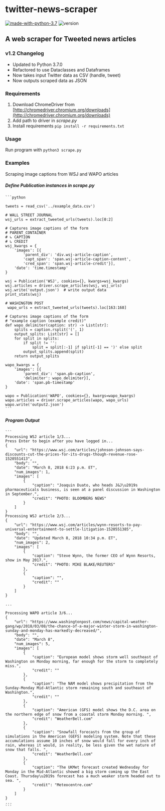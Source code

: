 # twitter-news-scraper
[![made-with-python-3.7](https://img.shields.io/badge/Made%20with-Python%203.7-1CABE2.svg)](https://www.python.org/) ![version](https://img.shields.io/badge/version-1.2-brightgreen.svg)

## A web scraper for Tweeted news articles

### v1.2 Changelog
* Updated to Python 3.7.0
* Refactored to use Dataclasses and Dataframes
* Now takes input Twitter data as CSV (handle, tweet)
* Now outputs scraped data as JSON 

### Requirements
1. Download ChromeDriver from [http://chromedriver.chromium.org/downloads](http://chromedriver.chromium.org/downloads)
2. Add path to driver in _scrape.py_
3. Install requirements `pip install -r requirements.txt`

### Usage
Run program with `python3 scrape.py`

### Examples

Scraping image captions from WSJ and WAPO articles 

##### Define Publication instances in _scrape.py_
    ```python
    
    tweets = read_csv('../example_data.csv')

    # WALL STREET JOURNAL
    wsj_urls = extract_tweeted_urls(tweets).loc[0:2]

    # Captures image captions of the form
    # PARENT_CONTAINER
    # ↳ CAPTION
    # ↳ CREDIT
    wsj_kwargs = {
        'images': [{
            'parent_div': 'div.wsj-article-caption',
            'capt_span': 'span.wsj-article-caption-content',
            'cred_span': 'span.wsj-article-credit'}],
        'date': 'time.timestamp'
    }

    wsj = Publication('WSJ', cookies={}, kwargs=wsj_kwargs)
    wsj.articles = driver.scrape_articles(wsj, wsj_urls)
    wsj.write('output.json')  # write output data
    print_stats(wsj)

    # WASHINGTON POST
     wapo_urls = extract_tweeted_urls(tweets).loc[163:168]
 
    # Captures image captions of the form
    # "example caption (example credit)"
    def wapo_delimiter(caption: str) -> List[str]:
        splits = caption.rsplit('(', 1)
        output_splits: List[str] = []
        for split in splits:
            if split != '':
                split = split[:-1] if split[-1] == ')' else split
            output_splits.append(split)
        return output_splits

    wapo_kwargs = {
        'images': [{
            'parent_div': 'span.pb-caption',
            'delimiter': wapo_delimiter}],
        'date': 'span.pb-timestamp'
    }

    wapo = Publication('WAPO', cookies={}, kwargs=wapo_kwargs)
    wapo.articles = driver.scrape_articles(wapo, wapo_urls)
    wapo.write('output2.json')
    ```

##### Program Output
    ```
    Processing WSJ article 1/3...
    Press Enter to begin after you have logged in...
    {
        "url": "https://www.wsj.com/articles/johnson-johnson-says-discounts-cut-the-prices-for-its-drugs-though-revenue-rose-1520551413",
        "body": "",
        "date": "March 8, 2018 6:23 p.m. ET",
        "num_images": 1,
        "images": [
            {
                "caption": "Joaquin Duato, who heads J&J\u2019s pharmaceuticals business, is seen at a panel discussion in Washington in September.",
                "credit": "PHOTO: BLOOMBERG NEWS"
            }
        ]
    }
    Processing WSJ article 2/3...
    {
        "url": "https://www.wsj.com/articles/wynn-resorts-to-pay-universal-entertainment-to-settle-litigation-1520551385",
        "body": "",
        "date": "Updated March 8, 2018 10:34 p.m. ET",
        "num_images": 2,
        "images": [
            {
                "caption": "Steve Wynn, the former CEO of Wynn Resorts, show in May 2017.",
                "credit": "PHOTO: MIKE BLAKE/REUTERS"
            },
            {
                "caption": "",
                "credit": ""
            }
        ]
    }
    
    ...
    
    Processing WAPO article 3/6...
    {
        "url": "https://www.washingtonpost.com/news/capital-weather-gang/wp/2018/03/08/the-chance-of-a-major-winter-storm-in-washington-sunday-and-monday-has-markedly-decreased/",
        "body": "",
        "date": "March 8",
        "num_images": 5,
        "images": [
            {
                "caption": "European model shows storm well southeast of Washington on Monday morning, far enough for the storm to completely miss.",
                "credit": ""
            },
            {
                "caption": "The NAM model shows precipitation from the Sunday-Monday Mid-Atlantic storm remaining south and southeast of Washington.",
                "credit": ""
            },
            {
                "caption": "American (GFS) model shows the D.C. area on the northern edge of snow from a coastal storm Monday morning. ",
                "credit": "WeatherBell.com"
            },
            {
                "caption": "Snowfall forecasts from the group of simulations in the American (GEFS) modeling system. Note that these accumulations assume 10 inches of snow would fall for every inch of rain, whereas it would, in reality, be less given the wet nature of snow that falls. ",
                "credit": "WeatherBell.com"
            },
            {
                "caption": "The UKMet forecast created Wednesday for Monday in the Mid-Atlantic showed a big storm coming up the East Coast. Thursday\u2019s forecast has a much weaker storm headed out to sea. ",
                "credit": "Meteocentre.com"
            }
        ]
    }
    ...
    ```
